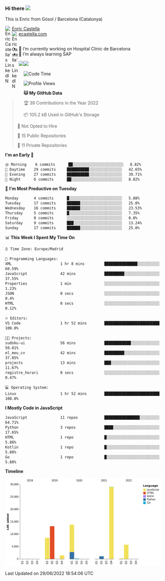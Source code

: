 ### Hi there <img src="https://media.giphy.com/media/hvRJCLFzcasrR4ia7z/giphy.gif" width="25px">

This is Enric from Gósol / Barcelona (Catalunya) 

<a href="https://www.linkedin.com/in/enric-castella/">
  <img align="left" alt="Enric Castella's LinkedIN" width="22px" src="https://raw.githubusercontent.com/peterthehan/peterthehan/master/assets/linkedin.svg" />
  Enric Castella
</a><br>

<a href="https://www.linkedin.com/in/enric-castella/">
  <img align="left" alt="Enric Castella's LinkedIN" width="22px" src="https://cdn-icons-png.flaticon.com/128/2034/2034607.png" />
  ecastella.com
</a><br><br>

- 🔭 I’m currently working on Hospital Clínic de Barcelona
- 🌱 I’m always learning SAP

<img align="left" height="170" src="https://github-readme-stats.vercel.app/api/top-langs/?username=enric11&layout=compact">

<img height="170" src="https://github-readme-stats.vercel.app/api?username=enric11&count_private=true&show_icons=true">

<!--START_SECTION:waka-->
![Code Time](http://img.shields.io/badge/Code%20Time-0%20secs-blue)

![Profile Views](http://img.shields.io/badge/Profile%20Views-0-blue)

**🐱 My GitHub Data** 

> 🏆 39 Contributions in the Year 2022
 > 
> 📦 105.2 kB Used in GitHub's Storage 
 > 
> 🚫 Not Opted to Hire
 > 
> 📜 15 Public Repositories 
 > 
> 🔑 11 Private Repositories  
 > 
**I'm an Early 🐤** 

```text
🌞 Morning    6 commits      ██░░░░░░░░░░░░░░░░░░░░░░░   8.82% 
🌆 Daytime    29 commits     ██████████░░░░░░░░░░░░░░░   42.65% 
🌃 Evening    27 commits     ██████████░░░░░░░░░░░░░░░   39.71% 
🌙 Night      6 commits      ██░░░░░░░░░░░░░░░░░░░░░░░   8.82%

```
📅 **I'm Most Productive on Tuesday** 

```text
Monday       4 commits      █░░░░░░░░░░░░░░░░░░░░░░░░   5.88% 
Tuesday      17 commits     ██████░░░░░░░░░░░░░░░░░░░   25.0% 
Wednesday    16 commits     ██████░░░░░░░░░░░░░░░░░░░   23.53% 
Thursday     5 commits      █░░░░░░░░░░░░░░░░░░░░░░░░   7.35% 
Friday       0 commits      ░░░░░░░░░░░░░░░░░░░░░░░░░   0.0% 
Saturday     9 commits      ███░░░░░░░░░░░░░░░░░░░░░░   13.24% 
Sunday       17 commits     ██████░░░░░░░░░░░░░░░░░░░   25.0%

```


📊 **This Week I Spent My Time On** 

```text
⌚︎ Time Zone: Europe/Madrid

💬 Programming Languages: 
XML                      1 hr 8 mins         ███████████████░░░░░░░░░░   60.59% 
JavaScript               42 mins             █████████░░░░░░░░░░░░░░░░   37.55% 
Properties               1 min               ░░░░░░░░░░░░░░░░░░░░░░░░░   1.23% 
JSON                     0 secs              ░░░░░░░░░░░░░░░░░░░░░░░░░   0.4% 
HTML                     0 secs              ░░░░░░░░░░░░░░░░░░░░░░░░░   0.12%

🔥 Editors: 
VS Code                  1 hr 52 mins        █████████████████████████   100.0%

🐱‍💻 Projects: 
sudoku-ui                56 mins             ████████████░░░░░░░░░░░░░   50.01% 
el_meu_cv                42 mins             █████████░░░░░░░░░░░░░░░░   37.85% 
projects                 13 mins             ███░░░░░░░░░░░░░░░░░░░░░░   11.67% 
registre_horari          0 secs              ░░░░░░░░░░░░░░░░░░░░░░░░░   0.47%

💻 Operating System: 
Linux                    1 hr 52 mins        █████████████████████████   100.0%

```

**I Mostly Code in JavaScript** 

```text
JavaScript               11 repos            ████████████████░░░░░░░░░   64.71% 
Python                   3 repos             ████░░░░░░░░░░░░░░░░░░░░░   17.65% 
HTML                     1 repo              █░░░░░░░░░░░░░░░░░░░░░░░░   5.88% 
Kotlin                   1 repo              █░░░░░░░░░░░░░░░░░░░░░░░░   5.88% 
Go                       1 repo              █░░░░░░░░░░░░░░░░░░░░░░░░   5.88%

```


**Timeline**

![Chart not found](https://raw.githubusercontent.com/enric11/enric11/main/charts/bar_graph.png) 


 Last Updated on 29/06/2022 18:54:06 UTC
<!--END_SECTION:waka-->

<!-- ![](https://visitor-badge.glitch.me/badge?page_id=enric11.enric11) -->
